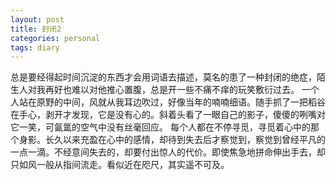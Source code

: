 ```yaml
---
layout: post
title: 封闭2
categories: personal
tags: diary
---
```


总是要经得起时间沉淀的东西才会用词语去描述，莫名的患了一种封闭的绝症，陌生人对我再好也难以对他推心置腹，总是开一些不痛不痒的玩笑敷衍过去。
一个人站在原野的中间，风就从我耳边吹过，好像当年的喃喃细语。随手抓了一把稻谷在手心，剥开才发现，它是没有心的。斜着头看了一眼自己的影子，傻傻的咧嘴对它一笑，可氤氲的空气中没有丝毫回应。
每个人都在不停寻觅，寻觅着心中的那个身影。长久以来充盈在心中的感情，却待到失去后才察觉到，察觉到曾经平凡的一点一滴。不经意间失去的，却要付出惊人的代价。即使焦急地拼命伸出手去，却只如风一般从指间流走。看似近在咫尺，其实遥不可及。

